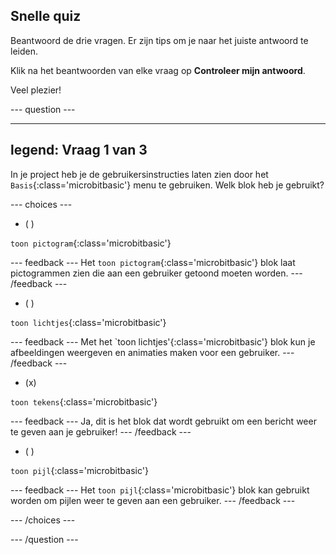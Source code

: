 ## Snelle quiz

Beantwoord de drie vragen. Er zijn tips om je naar het juiste antwoord te leiden.

Klik na het beantwoorden van elke vraag op **Controleer mijn antwoord**.

Veel plezier!

\--- question ---

---

## legend: Vraag 1 van 3

In je project heb je de gebruikersinstructies laten zien door het `Basis`{:class='microbitbasic'} menu te gebruiken. Welk blok heb je gebruikt?

\--- choices ---

- ( )

`toon pictogram`{:class='microbitbasic'}

\--- feedback ---
Het `toon pictogram`{:class='microbitbasic'} blok laat pictogrammen zien die aan een gebruiker getoond moeten worden.
\--- /feedback ---

- ( )

`toon lichtjes`{:class='microbitbasic'}

\--- feedback ---
Met het \`toon lichtjes'{:class='microbitbasic'} blok kun je afbeeldingen weergeven en animaties maken voor een gebruiker.
\--- /feedback ---

- (x)

`toon tekens`{:class='microbitbasic'}

\--- feedback ---
Ja, dit is het blok dat wordt gebruikt om een bericht weer te geven aan je gebruiker!
\--- /feedback ---

- ( )

`toon pijl`{:class='microbitbasic'}

\--- feedback ---
Het `toon pijl`{:class='microbitbasic'} blok kan gebruikt worden om pijlen weer te geven aan een gebruiker.
\--- /feedback ---

\--- /choices ---

\--- /question ---
